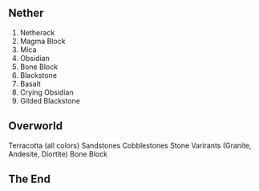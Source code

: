 ## Nether
  1. Netherack
  1. Magma Block
  1. Mica
  1. Obsidian
  1. Bone Block
  1. Blackstone
  1. Basalt
  1. Crying Obsidian
  1. Gilded Blackstone

## Overworld
  Terracotta (all colors)
  Sandstones
  Cobblestones
  Stone Varirants (Granite, Andesite, Diortite)
  Bone Block
  
## The End
